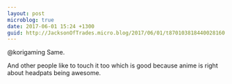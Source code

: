 ```yaml
---
layout: post
microblog: true
date: 2017-06-01 15:24 +1300
guid: http://JacksonOfTrades.micro.blog/2017/06/01/t870103818440028160.html
---
```

@korigaming Same.

And other people like to touch it too which is good because anime is right about headpats being awesome.

